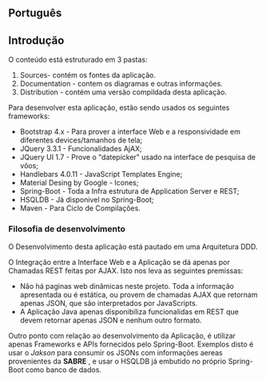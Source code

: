 


<h2>Português<h2>

<h2>Introdução</h2>

O conteúdo está estruturado em 3 pastas:

<ol>
    <li>Sources- contém os fontes da aplicação.
    <li>Documentation - contem os diagramas e outras informações.
    <li>Distribution - contém uma versão compildada desta aplicação.
</ol>

Para desenvolver esta aplicação, estão sendo usados os seguintes frameworks:

<ul>
    <li> Bootstrap 4.x - Para prover a interface Web e a responsividade em diferentes devices/tamanhos de tela;
    <li> JQuery 3.3.1 - Funcionalidades AjAX;
    <li> JQuery UI 1.7 - Prove o "datepicker" usado na interface de pesquisa de vôos;
    <li> Handlebars 4.0.11 - JavaScript Templates Engine;
    <li> Material Desing by Google - Icones;
    <li> Spring-Boot - Toda a Infra estrutura de Application Server e REST;
    <li> HSQLDB - Já disponivel no Spring-Boot;
    <li> Maven - Para  Ciclo de Compilações.
</ul>

<h3>Filosofia de desenvolvimento</h3>
    
O Desenvolvimento desta aplicação está pautado em uma Arquitetura DDD. 

O Integração entre a Interface Web e a Aplicação se dá apenas por Chamadas REST feitas por AJAX. Isto nos leva as seguintes premissas:

<ul>
<li> Não há paginas web dinâmicas neste projeto. Toda a informação apresentada ou é estática, ou provem de chamadas AJAX que retornam apenas JSON, que são interpretados por JavaScripts.
 
<li> A Aplicação Java apenas disponibiliza funcionalidas em REST que devem retornar apenas JSON e nenhum outro formato.
</ul>

Outro ponto com relação ao desenvolvimento da Aplicação, é utilizar apenas Frameworks e APIs fornecidos pelo Spring-Boot. Exemplos disto é usar o <i>Jakson</i> para consumir os JSONs com informações aereas provenientes da <b>SABRE</b> , e usar o </i>HSQLDB</i> já embutido no próprio Spring-Boot como banco de dados.
